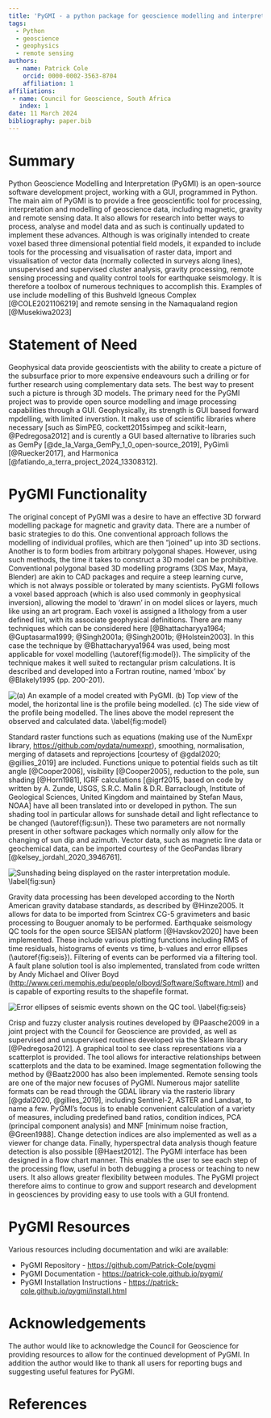 ```yaml
---
title: 'PyGMI - a python package for geoscience modelling and interpretation'
tags:
  - Python
  - geoscience
  - geophysics
  - remote sensing
authors:
  - name: Patrick Cole
    orcid: 0000-0002-3563-8704
    affiliation: 1
affiliations:
 - name: Council for Geoscience, South Africa
   index: 1
date: 11 March 2024
bibliography: paper.bib
---
```


# Summary

Python Geoscience Modelling and Interpretation (PyGMI) is an open-source software development project, working with a GUI, programmed in Python. The main aim of PyGMI is to provide a free geoscientific tool for processing, interpretation and modelling of geoscience data, including magnetic, gravity and remote sensing data. It also allows for research into better ways to process, analyse and model data and as such is continually updated to implement these advances.
Although is was originally intended to create voxel based three dimensional potential field models, it expanded to include tools for the processing and visualisation of raster data, import and visualisation of vector data (normally collected in surveys along lines), unsupervised and supervised cluster analysis, gravity processing, remote sensing processing and quality control tools for earthquake seismology. It is therefore a toolbox of numerous techniques to accomplish this. Examples of use include modelling of this Bushveld Igneous Complex [@COLE2021106219] and remote sensing in the Namaqualand region [@Musekiwa2023]

# Statement of Need
Geophysical data provide geoscientists with the ability to create a picture of the subsurface prior to more expensive endeavours such a drilling or for further research using complementary data sets. The best way to present such a picture is through 3D models. The primary need for the PyGMI project was to provide open source modelling and image processing capabilities through a GUI. Geophysically, its strength is GUI based forward mpdelling, with limited inverstion. It makes use of scientific libraries where necessary [such as SimPEG, cockett2015simpeg and scikit-learn, @Pedregosa2012] and is curently a GUI based alternative to libraries such as GemPy [@de_la_Varga_GemPy_1_0_open-source_2019], PyGimli [@Ruecker2017], and Harmonica [@fatiando_a_terra_project_2024_13308312].

# PyGMI Functionality
The original concept of PyGMI was a desire to have an effective 3D forward modelling package for magnetic and gravity data. There are a number of basic strategies to do this. One conventional approach follows the modelling of individual profiles, which are then “joined” up into 3D sections. Another is to form bodies from arbitrary polygonal shapes. However, using such methods, the time it takes to construct a 3D model can be prohibitive. Conventional polygonal based 3D modelling programs (3DS Max, Maya, Blender) are akin to CAD packages and require a steep learning curve, which is not always possible or tolerated by many scientists. PyGMI follows a voxel based approach (which is also used commonly in geophysical inversion), allowing the model to ‘drawn’ in on model slices or layers, much like using an art program. Each voxel is assigned a lithology from a user defined list, with its associate geophysical definitions.
There are many techniques which can be considered here [@Bhattacharyya1964; @Guptasarma1999; @Singh2001a; @Singh2001b; @Holstein2003]. In this case the technique by @Bhattacharyya1964 was used, being most applicable for voxel modelling (\autoref{fig:model}). The simplicity of the technique makes it well suited to rectangular prism calculations. It is described and developed into a Fortran routine, named ‘mbox’ by @Blakely1995 (pp. 200-201).
 
![(a) An example of a model created with PyGMI. (b) Top view of the model, the horizontal line is the profile being modelled. (c) The side view of the profile being modelled. The lines above the model represent the observed and calculated data. \label{fig:model}](img/figure1.jpg)

Standard raster functions such as equations (making use of the NumExpr library, https://github.com/pydata/numexpr), smoothing, normalisation, merging of datasets and reprojections [courtesy of @gdal2020; @gillies_2019] are included. Functions unique to potential fields such as tilt angle [@Cooper2006], visibility [@Cooper2005], reduction to the pole, sun shading [@Horn1981], IGRF calculations [@igrf2015, based on code by written by A. Zunde, USGS, S.R.C. Malin & D.R. Barraclough, Institute of Geological Sciences, United Kingdom and maintained by Stefan Maus, NOAA] have all been translated into or developed in python. The sun shading tool in particular allows for sunshade detail and light reflectance to be changed (\autoref{fig:sun}). These two parameters are not normally present in other software packages which normally only allow for the changing of sun dip and azimuth. Vector data, such as magnetic line data or geochemical data, can be imported courtesy of the GeoPandas library [@kelsey_jordahl_2020_3946761].

![Sunshading being displayed on the raster interpretation module. \label{fig:sun}](img/rasterinterp.png)

Gravity data processing has been developed according to the North American gravity database standards, as described by @Hinze2005. It allows for data to be imported from Scintrex CG-5 gravimeters and basic processing to Bouguer anomaly to be performed.
Earthquake seismology QC tools for the open source SEISAN platform [@Havskov2020] have been implemented. These include various plotting functions including RMS of time residuals, histograms of events vs time, b-values and error ellipses (\autoref{fig:seis}). Filtering of events can be performed via a filtering tool. A fault plane solution tool is also implemented, translated from code written by Andy Michael and Oliver Boyd (http://www.ceri.memphis.edu/people/olboyd/Software/Software.html) and is capable of exporting results to the shapefile format.

![Error ellipses of seismic events shown on the QC tool. \label{fig:seis}](img/seisplots.png)

Crisp and fuzzy cluster analysis routines developed by @Paasche2009 in a joint project with the Council for Geoscience are provided, as well as supervised and unsupervised routines developed via the Sklearn library [@Pedregosa2012]. A graphical tool to see class representations via a scatterplot is provided. The tool allows for interactive relationships between scatterplots and the data to be examined. Image segmentation following the method by @Baatz2000 has also been implemented. 
Remote sensing tools are one of the major new focuses of PyGMI. Numerous major satellite formats can be read through the GDAL library via the  rasterio library [@gdal2020, @gillies_2019], including Sentinel-2, ASTER and Landsat, to name a few. PyGMI’s focus is to enable convenient calculation of a variety of measures, including predefined band ratios, condition indices, PCA (principal component analysis) and MNF [minimum noise fraction, @Green1988]. Change detection indices are also implemented as well as a viewer for change data. Finally, hyperspectral data analysis though feature detection is also possible [@Haest2012].
The PyGMI interface has been designed in a flow chart manner. This enables the user to see each step of the processing flow, useful in both debugging a process or teaching to new users. It also allows greater flexibility between modules.
The PyGMI project therefore aims to continue to grow and support research and development in geosciences by providing easy to use tools with a GUI frontend.

# PyGMI Resources
Various resources including documentation and wiki are available:
- PyGMI Repository - https://github.com/Patrick-Cole/pygmi
- PyGMI Documentation - https://patrick-cole.github.io/pygmi/
- PyGMI Installation Instructions - https://patrick-cole.github.io/pygmi/install.html

# Acknowledgements

The author would like to acknowledge the Council for Geoscience for providing resources to allow for the continued development of PyGMI. In addition the author would like to thank all users for reporting bugs and suggesting useful features for PyGMI.

# References

